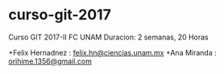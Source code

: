 # curso-git-2017

Curso GIT 2017-II FC UNAM
Duracion: 2 semanas, 20 Horas

+Felix Hernadnez : felix.hn@ciencias.unam.mx
+Ana Miranda : orihime.1356@gmail.com